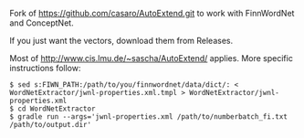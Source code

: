 Fork of https://github.com/casaro/AutoExtend.git to work with FinnWordNet and
ConceptNet.

If you just want the vectors, download them from Releases.

Most of http://www.cis.lmu.de/~sascha/AutoExtend/ applies. More specific
instructions follow:

    $ sed s:FIWN_PATH:/path/to/you/finnwordnet/data/dict/: < WordNetExtractor/jwnl-properties.xml.tmpl > WordNetExtractor/jwnl-properties.xml
    $ cd WordNetExtractor
    $ gradle run --args='jwnl-properties.xml /path/to/numberbatch_fi.txt /path/to/output.dir'
